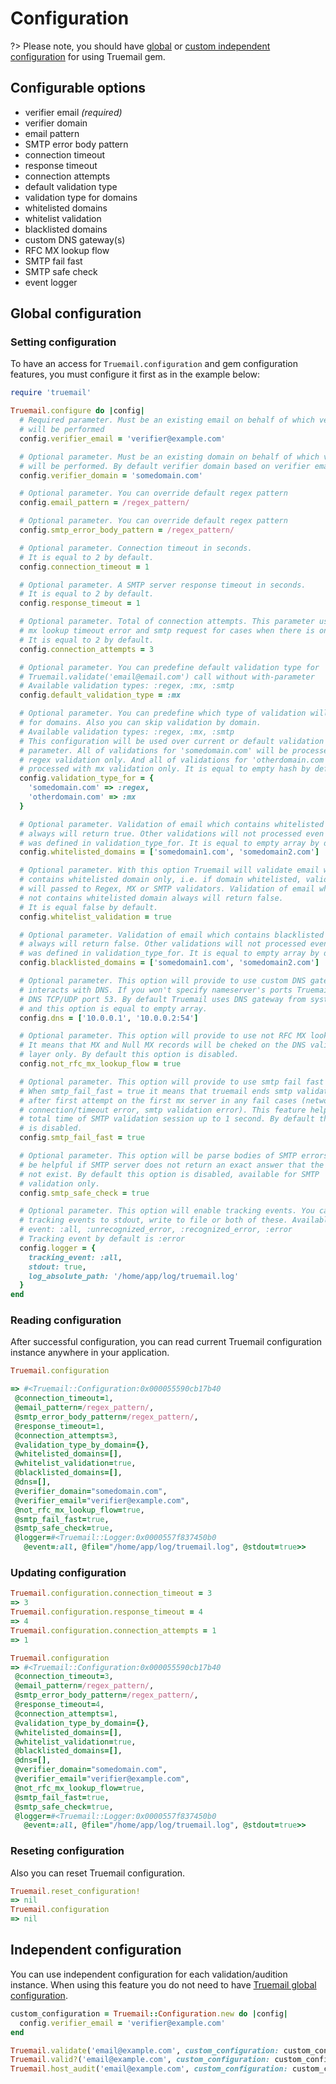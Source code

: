 # Configuration

?> Please note, you should have [global](#global-configuration) or [custom independent configuration](#independent-configuration) for using Truemail gem.

## Configurable options

- verifier email *(required)*
- verifier domain
- email pattern
- SMTP error body pattern
- connection timeout
- response timeout
- connection attempts
- default validation type
- validation type for domains
- whitelisted domains
- whitelist validation
- blacklisted domains
- custom DNS gateway(s)
- RFC MX lookup flow
- SMTP fail fast
- SMTP safe check
- event logger

## Global configuration

### Setting configuration

To have an access for `Truemail.configuration` and gem configuration features, you must configure it first as in the example below:

```ruby
require 'truemail'

Truemail.configure do |config|
  # Required parameter. Must be an existing email on behalf of which verification
  # will be performed
  config.verifier_email = 'verifier@example.com'

  # Optional parameter. Must be an existing domain on behalf of which verification
  # will be performed. By default verifier domain based on verifier email
  config.verifier_domain = 'somedomain.com'

  # Optional parameter. You can override default regex pattern
  config.email_pattern = /regex_pattern/

  # Optional parameter. You can override default regex pattern
  config.smtp_error_body_pattern = /regex_pattern/

  # Optional parameter. Connection timeout in seconds.
  # It is equal to 2 by default.
  config.connection_timeout = 1

  # Optional parameter. A SMTP server response timeout in seconds.
  # It is equal to 2 by default.
  config.response_timeout = 1

  # Optional parameter. Total of connection attempts. This parameter uses in
  # mx lookup timeout error and smtp request for cases when there is one mx server.
  # It is equal to 2 by default.
  config.connection_attempts = 3

  # Optional parameter. You can predefine default validation type for
  # Truemail.validate('email@email.com') call without with-parameter
  # Available validation types: :regex, :mx, :smtp
  config.default_validation_type = :mx

  # Optional parameter. You can predefine which type of validation will be used
  # for domains. Also you can skip validation by domain.
  # Available validation types: :regex, :mx, :smtp
  # This configuration will be used over current or default validation type
  # parameter. All of validations for 'somedomain.com' will be processed with
  # regex validation only. And all of validations for 'otherdomain.com' will be
  # processed with mx validation only. It is equal to empty hash by default.
  config.validation_type_for = {
    'somedomain.com' => :regex,
    'otherdomain.com' => :mx
  }

  # Optional parameter. Validation of email which contains whitelisted domain
  # always will return true. Other validations will not processed even if it
  # was defined in validation_type_for. It is equal to empty array by default.
  config.whitelisted_domains = ['somedomain1.com', 'somedomain2.com']

  # Optional parameter. With this option Truemail will validate email which
  # contains whitelisted domain only, i.e. if domain whitelisted, validation
  # will passed to Regex, MX or SMTP validators. Validation of email which
  # not contains whitelisted domain always will return false.
  # It is equal false by default.
  config.whitelist_validation = true

  # Optional parameter. Validation of email which contains blacklisted domain
  # always will return false. Other validations will not processed even if it
  # was defined in validation_type_for. It is equal to empty array by default.
  config.blacklisted_domains = ['somedomain1.com', 'somedomain2.com']

  # Optional parameter. This option will provide to use custom DNS gateway when Truemail
  # interacts with DNS. If you won't specify nameserver's ports Truemail will use default
  # DNS TCP/UDP port 53. By default Truemail uses DNS gateway from system settings
  # and this option is equal to empty array.
  config.dns = ['10.0.0.1', '10.0.0.2:54']

  # Optional parameter. This option will provide to use not RFC MX lookup flow.
  # It means that MX and Null MX records will be cheked on the DNS validation
  # layer only. By default this option is disabled.
  config.not_rfc_mx_lookup_flow = true

  # Optional parameter. This option will provide to use smtp fail fast behaviour.
  # When smtp_fail_fast = true it means that truemail ends smtp validation session
  # after first attempt on the first mx server in any fail cases (network
  # connection/timeout error, smtp validation error). This feature helps to reduce
  # total time of SMTP validation session up to 1 second. By default this option
  # is disabled.
  config.smtp_fail_fast = true

  # Optional parameter. This option will be parse bodies of SMTP errors. It will
  # be helpful if SMTP server does not return an exact answer that the email does
  # not exist. By default this option is disabled, available for SMTP
  # validation only.
  config.smtp_safe_check = true

  # Optional parameter. This option will enable tracking events. You can print
  # tracking events to stdout, write to file or both of these. Available tracking
  # event: :all, :unrecognized_error, :recognized_error, :error
  # Tracking event by default is :error
  config.logger = {
    tracking_event: :all,
    stdout: true,
    log_absolute_path: '/home/app/log/truemail.log'
  }
end
```

### Reading configuration

After successful configuration, you can read current Truemail configuration instance anywhere in your application.

```ruby
Truemail.configuration

=> #<Truemail::Configuration:0x000055590cb17b40
 @connection_timeout=1,
 @email_pattern=/regex_pattern/,
 @smtp_error_body_pattern=/regex_pattern/,
 @response_timeout=1,
 @connection_attempts=3,
 @validation_type_by_domain={},
 @whitelisted_domains=[],
 @whitelist_validation=true,
 @blacklisted_domains=[],
 @dns=[],
 @verifier_domain="somedomain.com",
 @verifier_email="verifier@example.com",
 @not_rfc_mx_lookup_flow=true,
 @smtp_fail_fast=true,
 @smtp_safe_check=true,
 @logger=#<Truemail::Logger:0x0000557f837450b0
   @event=:all, @file="/home/app/log/truemail.log", @stdout=true>>
```

### Updating configuration

```ruby
Truemail.configuration.connection_timeout = 3
=> 3
Truemail.configuration.response_timeout = 4
=> 4
Truemail.configuration.connection_attempts = 1
=> 1

Truemail.configuration
=> #<Truemail::Configuration:0x000055590cb17b40
 @connection_timeout=3,
 @email_pattern=/regex_pattern/,
 @smtp_error_body_pattern=/regex_pattern/,
 @response_timeout=4,
 @connection_attempts=1,
 @validation_type_by_domain={},
 @whitelisted_domains=[],
 @whitelist_validation=true,
 @blacklisted_domains=[],
 @dns=[],
 @verifier_domain="somedomain.com",
 @verifier_email="verifier@example.com",
 @not_rfc_mx_lookup_flow=true,
 @smtp_fail_fast=true,
 @smtp_safe_check=true,
 @logger=#<Truemail::Logger:0x0000557f837450b0
   @event=:all, @file="/home/app/log/truemail.log", @stdout=true>>
```

### Reseting configuration

Also you can reset Truemail configuration.

```ruby
Truemail.reset_configuration!
=> nil
Truemail.configuration
=> nil
```

## Independent configuration

You can use independent configuration for each validation/audition instance. When using this feature you do not need to have [Truemail global configuration](#global-configuration).

```ruby
custom_configuration = Truemail::Configuration.new do |config|
  config.verifier_email = 'verifier@example.com'
end

Truemail.validate('email@example.com', custom_configuration: custom_configuration)
Truemail.valid?('email@example.com', custom_configuration: custom_configuration)
Truemail.host_audit('email@example.com', custom_configuration: custom_configuration)
```
